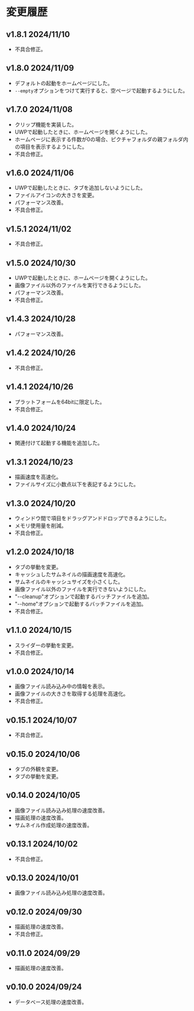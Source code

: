 # 変更履歴

## v1.8.1 2024/11/10
* 不具合修正。

## v1.8.0 2024/11/09
* デフォルトの起動をホームページにした。
* `--empty`オプションをつけて実行すると、空ページで起動するようにした。

## v1.7.0 2024/11/08
* クリップ機能を実装した。
* UWPで起動したときに、ホームページを開くようにした。
* ホームページに表示する件数が0の場合、ピクチャフォルダの親フォルダ内の項目を表示するようにした。
* 不具合修正。

## v1.6.0 2024/11/06
* UWPで起動したときに、タブを追加しないようにした。
* ファイルアイコンの大きさを変更。
* パフォーマンス改善。
* 不具合修正。

## v1.5.1 2024/11/02
* 不具合修正。

## v1.5.0 2024/10/30
* UWPで起動したときに、ホームページを開くようにした。
* 画像ファイル以外のファイルを実行できるようにした。
* パフォーマンス改善。
* 不具合修正。

## v1.4.3 2024/10/28
* パフォーマンス改善。

## v1.4.2 2024/10/26
* 不具合修正。

## v1.4.1 2024/10/26
* プラットフォームを64bitに限定した。
* 不具合修正。

## v1.4.0 2024/10/24
* 関連付けて起動する機能を追加した。

## v1.3.1 2024/10/23
* 描画速度を高速化。
* ファイルサイズに小数点以下を表記するようにした。

## v1.3.0 2024/10/20
* ウィンドウ間で項目をドラッグアンドドロップできるようにした。
* メモリ使用量を削減。
* 不具合修正。

## v1.2.0 2024/10/18
* タブの挙動を変更。
* キャッシュしたサムネイルの描画速度を高速化。
* サムネイルのキャッシュサイズを小さくした。
* 画像ファイル以外のファイルを実行できないようにした。
* "--cleanup"オプションで起動するバッチファイルを追加。
* "--home"オプションで起動するバッチファイルを追加。
* 不具合修正。

## v1.1.0 2024/10/15
* スライダーの挙動を変更。
* 不具合修正。

## v1.0.0 2024/10/14
* 画像ファイル読み込み中の情報を表示。
* 画像ファイルの大きさを取得する処理を高速化。
* 不具合修正。

## v0.15.1 2024/10/07
* 不具合修正。

## v0.15.0 2024/10/06
* タブの外観を変更。
* タブの挙動を変更。

## v0.14.0 2024/10/05
* 画像ファイル読み込み処理の速度改善。
* 描画処理の速度改善。
* サムネイル作成処理の速度改善。

## v0.13.1 2024/10/02
* 不具合修正。

## v0.13.0 2024/10/01
* 画像ファイル読み込み処理の速度改善。

## v0.12.0 2024/09/30
* 描画処理の速度改善。
* 不具合修正。

## v0.11.0 2024/09/29
* 描画処理の速度改善。

## v0.10.0 2024/09/24
* データベース処理の速度改善。
